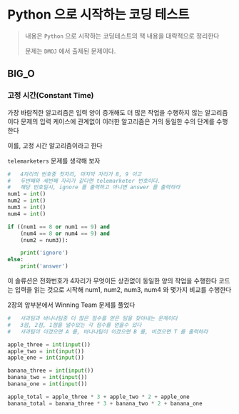 # Python 으로 시작하는 코딩 테스트

> 내용은 `Python` 으로 시작하는 코딩테스트의 책 내용을 대략적으로 정리한다
>
> 문제는 `DMOJ` 에서 출제된 문제이다.

## BIG_O

### 고정 시간(Constant Time)

가장 바람직한 알고리즘은 입력 양이 증개해도 더 많은 작업을 수행하지 않는 알고리즘이다
문제의 입력 케이스에 관계없이 이러한 알고리즘은 거의 동일한 수의 단계를 수행한다

이를, 고정 시간 알고리즘이라고 한다

`telemarketers` 문제를 생각해 보자

```py
#   4자리의 번호중 첫자리, 마지막 자리가 8, 9 이고
#   두번째와 세번째 자리가 같다면 telemarketer 번호이다.
#   해당 번호일시, ignore 를 출력하고 아니면 answer 를 출력하라
num1 = int()
num2 = int()
num3 = int()
num4 = int()

if ((num1 == 8 or num1 == 9) and
    (num4 == 8 or num4 == 9) and
    (num2 = num3)):

    print('ignore')
else:
    print('answer')

```

이 솔류션은 전화번호가 4자리가 무엇이든 상관없이 동일한 양의 작업을 수행한다
코드는 입력을 읽는 것으로 시작해 num1, num2, num3, num4 와 몇가지 비교를 수행한다

2장의 앞부분에서 Winning Team 문제를 풀었다

```py
#   사과팀과 바나나팀중 더 많은 점수를 얻은 팀을 찾아내는 문제이다
#   3점, 2점, 1점을 낼수있는 각 점수를 얻을수 있다
#   사과팀이 이겼으면 A 를, 바나나팀이 이겼으면 B 를, 비겼으면 T 를 출력하라

apple_three = int(input())
apple_two = int(input())
apple_one = int(input())

banana_three = int(input())
banana_two = int(input())
banana_one = int(input())

apple_total = apple_three * 3 + apple_two * 2 + apple_one
banana_total = banana_three * 3 + banana_two * 2 + banana_one
```
